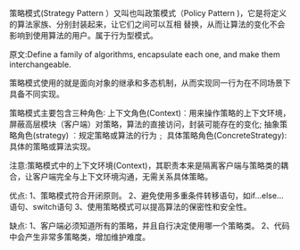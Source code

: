策略模式(Strategy Pattern ）又叫也叫政策模式（Policy Pattern )，它是将定义的算法家族、分别封装起来，让它们之间可以互相
替换，从而让算法的变化不会影响到使用算法的用户。属于行为型模式。

原文:Define a family of algorithms, encapsulate each one, and make them interchangeable.

策略模式使用的就是面向对象的继承和多态机制，从而实现同一行为在不同场景下具备不同实现。


策略模式主要包含三种角色∶
上下文角色(Context)︰用来操作策略的上下文环境，屏蔽高层模块（客户端）对策略，算法的直接访问，封装可能存在的变化;
抽象策略角色(strategy) ︰规定策略或算法的行为﹔
具体策略角色(ConcreteStrategy):具体的策略或算法实现。

注意:策略模式中的上下文环境(Context)，其职责本来是隔离客户端与策略类的耦合，让客户端完全与上下文环境沟通，无需关系具体策略。


优点:
1、策略模式符合开闭原则。
2、避免使用多重条件转移语句，如if...else...语句、switch语句
3、使用策略模式可以提高算法的保密性和安全性。

缺点∶
1、客户端必须知道所有的策略，并且自行决定使用哪一个策略类。
2、代码中会产生非常多策略类，增加维护难度。
